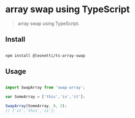 # array swap using TypeScript 

> array swap  using TypeScript. 

## Install

```sh

npm install @leonetti/ts-array-swap

```

## Usage

```js

import SwapArray from 'swap-array';

var SomeArray = ['this','is','it'];

SwapArray(SomeArray, 0, 2);
// ['it','this','is'];


```
